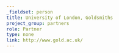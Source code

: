 ```yaml
---
_fieldset: person
title: University of London, Goldsmiths
project_group: partners
role: Partner
type: none
link: http://www.gold.ac.uk/
---
```

